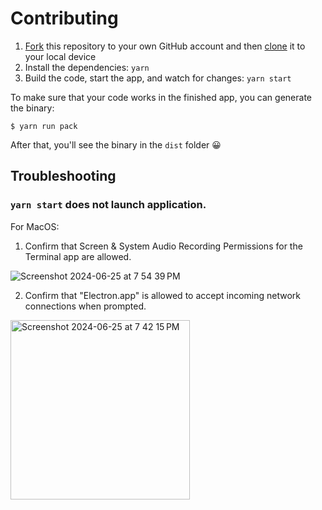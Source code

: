 # Contributing

1. [Fork](https://help.github.com/articles/fork-a-repo/) this repository to your own GitHub account and then [clone](https://help.github.com/articles/cloning-a-repository/) it to your local device
2. Install the dependencies: `yarn`
3. Build the code, start the app, and watch for changes: `yarn start`

To make sure that your code works in the finished app, you can generate the binary:

```
$ yarn run pack
```

After that, you'll see the binary in the `dist` folder 😀


## Troubleshooting 


### `yarn start` does not launch application.


For MacOS:

1) Confirm that Screen & System Audio Recording Permissions for the Terminal app are allowed.
 
![Screenshot 2024-06-25 at 7 54 39 PM](https://github.com/wulkano/Kap/assets/53809188/f9b637f9-0809-4191-86c2-6b73a8e90b80)

2) Confirm that "Electron.app" is allowed to accept incoming network connections when prompted.
 
<img width="287" alt="Screenshot 2024-06-25 at 7 42 15 PM" src="https://github.com/wulkano/Kap/assets/53809188/d2663de4-2951-4972-b727-3d90ef064be2">
